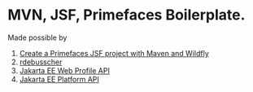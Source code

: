 # MVN, JSF, Primefaces Boilerplate.

Made possible by 
1. [Create a Primefaces JSF project with Maven and Wildfly](https://medium.com/swlh/create-a-primefaces-jsf-project-with-maven-and-wildfly-bb695bed84c8)
2. [rdebusscher](https://github.com/rdebusscher/jakartaEE9-started)
3. [Jakarta EE Web Profile API](https://mvnrepository.com/artifact/jakarta.platform/jakarta.jakartaee-web-api/8.0.0)
4. [Jakarta EE Platform API](https://mvnrepository.com/artifact/jakarta.platform/jakarta.jakartaee-api)
